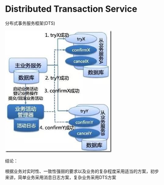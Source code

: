 # Distributed Transaction Service

分布式事务服务框架(DTS)

![DTS](dts.jpg)



结论：

根据业务对实时性、一致性强弱的要求以及业务的复杂程度采用适当的方案，初步来讲，简单业务采用消息日志方案，复杂业务采用DTS方案